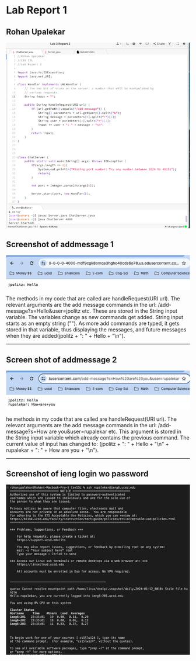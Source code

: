 
# Lab Report 1

## Rohan Upalekar

![Image](Chatservercode.png)

## Screenshot of addmessage 1


![Image](addmessage1.png)


The methods in my code that are called are handleRequest(URI url). The relevant arguments are the add message commands in the url: /add-message?s=Hello&user=jpolitz etc. These are stored in the String input variable. The variables change as new commands get added. String input starts as an empty string (""). As more add commands are typed, it gets stored in that variable, thus displaying the messages, and future messages when they are added(jpolitz + ": " + Hello + "\n"). 

---


## Screen shot of addmessage 2


![Image](addmessage2.png)

he methods in my code that are called are handleRequest(URI url). The relevant arguments are the add message commands in the url: /add-message?s=How are you&user=rupalekar etc. This argument is stored in the String input variable which already contains the previous command. The current value of input has changed to: (jpolitz + ": " + Hello + "\n" + rupalekar + ": " + How are you + "\n"). 

---

## Screenshot of ieng login wo password

![Image](iengsshwopassword.png)
 
